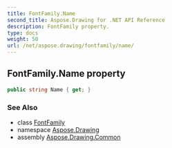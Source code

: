 ```yaml
---
title: FontFamily.Name
second_title: Aspose.Drawing for .NET API Reference
description: FontFamily property. 
type: docs
weight: 50
url: /net/aspose.drawing/fontfamily/name/
---
```

## FontFamily.Name property

```csharp
public string Name { get; }
```

### See Also

* class [FontFamily](../)
* namespace [Aspose.Drawing](../../fontfamily/)
* assembly [Aspose.Drawing.Common](../../../)


